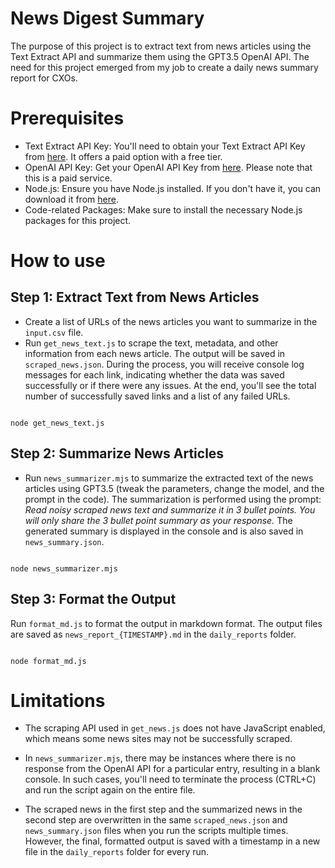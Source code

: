 # News Digest Summary
The purpose of this project is to extract text from news articles using the Text Extract API and summarize them using the GPT3.5 OpenAI API. The need for this project emerged from my job to create a daily news summary report for CXOs.

# Prerequisites

- Text Extract API Key: You'll need to obtain your Text Extract API Key from [here](https://rapidapi.com/altanalys/api/text-extract7). It offers a paid option with a free tier.
- OpenAI API Key: Get your OpenAI API Key from [here](https://platform.openai.com/account/api-keys). Please note that this is a paid service.
- Node.js: Ensure you have Node.js installed. If you don't have it, you can download it from [here](https://nodejs.org/en).
- Code-related Packages: Make sure to install the necessary Node.js packages for this project.

# How to use
## Step 1: Extract Text from News Articles
- Create a list of URLs of the news articles you want to summarize in the `input.csv` file.
- Run `get_news_text.js` to scrape the text, metadata, and other information from each news article. The output will be saved in `scraped_news.json`. During the process, you will receive console log messages for each link, indicating whether the data was saved successfully or if there were any issues. At the end, you'll see the total number of successfully saved links and a list of any failed URLs.
```

node get_news_text.js
```  

## Step 2: Summarize News Articles
- Run `news_summarizer.mjs` to summarize the extracted text of the news articles using GPT3.5 (tweak the parameters, change the model, and the prompt in the code). The summarization is performed using the prompt: _Read noisy scraped news text and summarize it in 3 bullet points. You will only share the 3 bullet point summary as your response._ The generated summary is displayed in the console and is also saved in `news_summary.json`.
```

node news_summarizer.mjs
```

## Step 3: Format the Output
Run `format_md.js` to format the output in markdown format. The output files are saved as `news_report_{TIMESTAMP}.md` in the `daily_reports` folder.

```

node format_md.js
```

# Limitations

- The scraping API used in `get_news.js` does not have JavaScript enabled, which means some news sites may not be successfully scraped.

- In `news_summarizer.mjs`, there may be instances where there is no response from the OpenAI API for a particular entry, resulting in a blank console. In such cases, you'll need to terminate the process (CTRL+C) and run the script again on the entire file.

- The scraped news in the first step and the summarized news in the second step are overwritten in the same `scraped_news.json` and `news_summary.json` files when you run the scripts multiple times. However, the final, formatted output is saved with a timestamp in a new file in the `daily_reports` folder for every run.
